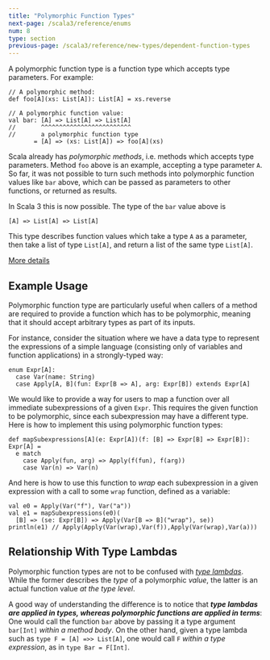 ```yaml
---
title: "Polymorphic Function Types"
next-page: /scala3/reference/enums
num: 8
type: section
previous-page: /scala3/reference/new-types/dependent-function-types
---
```


<!-- THIS FILE HAS BEEN GENERATED BY SCALADOC PREPROCESSOR.
    The whole process of generation the docs can be found under this README: https://github.com/lampepfl/dotty/blob/master/docs/README.md
    The source file can be found here https://github.com/lampepfl/dotty/edit/master/docs/docs/reference/new-types/polymorphic-function-types.md
    NOTE THAT ANY CHANGES TO THIS FILE WILL BE OVERRIDEN BY PREPROCESSOR.
-->

A polymorphic function type is a function type which accepts type parameters.
For example:

<div class="snippet" scala-snippet ><div class="buttons"></div><pre><code class="language-scala"><span id="0" class="" >// A polymorphic method:
</span><span id="1" class="" >def foo[A](xs: List[A]): List[A] = xs.reverse
</span><span id="2" class="" >
</span><span id="3" class="" >// A polymorphic function value:
</span><span id="4" class="" >val bar: [A] =&gt; List[A] =&gt; List[A]
</span><span id="5" class="" >//       ^^^^^^^^^^^^^^^^^^^^^^^^^
</span><span id="6" class="" >//       a polymorphic function type
</span><span id="7" class="" >       = [A] =&gt; (xs: List[A]) =&gt; foo[A](xs)
</span></code></pre></div>

Scala already has _polymorphic methods_, i.e. methods which accepts type parameters.
Method `foo` above is an example, accepting a type parameter `A`.
So far, it
was not possible to turn such methods into polymorphic function values like `bar` above,
which can be passed as parameters to other functions, or returned as results.

In Scala 3 this is now possible. The type of the `bar` value above is

<div class="snippet" scala-snippet ><div class="buttons"></div><pre><code class="language-scala"><span id="0" class="" >[A] =&gt; List[A] =&gt; List[A]
</span></code></pre></div>

This type describes function values which take a type `A` as a parameter,
then take a list of type `List[A]`, and return a list of the same type `List[A]`.

[More details](https://github.com/lampepfl/dotty/pull/4672)

## Example Usage

Polymorphic function type are particularly useful
when callers of a method are required to provide a
function which has to be polymorphic,
meaning that it should accept arbitrary types as part of its inputs.

For instance, consider the situation where we have
a data type to represent the expressions of a simple language
(consisting only of variables and function applications)
in a strongly-typed way:

<div class="snippet" scala-snippet ><div class="buttons"></div><pre><code class="language-scala"><span id="0" class="" >enum Expr[A]:
</span><span id="1" class="" >  case Var(name: String)
</span><span id="2" class="" >  case Apply[A, B](fun: Expr[B =&gt; A], arg: Expr[B]) extends Expr[A]
</span></code></pre></div>

We would like to provide a way for users to map a function
over all immediate subexpressions of a given `Expr`.
This requires the given function to be polymorphic,
since each subexpression may have a different type.
Here is how to implement this using polymorphic function types:

<div class="snippet" scala-snippet ><div class="buttons"></div><pre><code class="language-scala"><span id="0" class="" >def mapSubexpressions[A](e: Expr[A])(f: [B] =&gt; Expr[B] =&gt; Expr[B]): Expr[A] =
</span><span id="1" class="" >  e match
</span><span id="2" class="" >    case Apply(fun, arg) =&gt; Apply(f(fun), f(arg))
</span><span id="3" class="" >    case Var(n) =&gt; Var(n)
</span></code></pre></div>

And here is how to use this function to _wrap_ each subexpression
in a given expression with a call to some `wrap` function,
defined as a variable:

<div class="snippet" scala-snippet ><div class="buttons"></div><pre><code class="language-scala"><span id="0" class="" >val e0 = Apply(Var(&quot;f&quot;), Var(&quot;a&quot;))
</span><span id="1" class="" >val e1 = mapSubexpressions(e0)(
</span><span id="2" class="" >  [B] =&gt; (se: Expr[B]) =&gt; Apply(Var[B =&gt; B](&quot;wrap&quot;), se))
</span><span id="3" class="" >println(e1) // Apply(Apply(Var(wrap),Var(f)),Apply(Var(wrap),Var(a)))
</span></code></pre></div>

## Relationship With Type Lambdas

Polymorphic function types are not to be confused with
[_type lambdas_](type-lambdas.html).
While the former describes the _type_ of a polymorphic _value_,
the latter is an actual function value _at the type level_.

A good way of understanding the difference is to notice that
**_type lambdas are applied in types,
whereas polymorphic functions are applied in terms_**:
One would call the function `bar` above
by passing it a type argument `bar[Int]` _within a method body_.
On the other hand, given a type lambda such as `type F = [A] =>> List[A]`,
one would call `F` _within a type expression_, as in `type Bar = F[Int]`.
